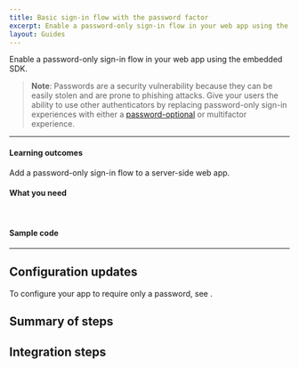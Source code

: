 ```yaml
---
title: Basic sign-in flow with the password factor
excerpt: Enable a password-only sign-in flow in your web app using the embedded SDK
layout: Guides
---
```


<ApiLifecycle access="ie" />

Enable a password-only sign-in flow in your web app using the embedded SDK.

<StackSnippet snippet="pwdoptionalusecase" />

> **Note**: Passwords are a security vulnerability because they can be easily stolen and are prone to phishing attacks. Give your users the ability to use other authenticators by replacing password-only sign-in experiences with either a [password-optional](https://developer.okta.com/docs/guides/pwd-optional-overview) or multifactor experience.

---

#### Learning outcomes

Add a password-only sign-in flow to a server-side web app.

#### What you need

<StackSnippet snippet="whatyouneed" />
<br />

#### Sample code

<StackSnippet snippet="samplecode" />

---

## Configuration updates

To configure your app to require only a password, see <StackSnippet snippet="configureyourapp" inline />.

## Summary of steps

<StackSnippet snippet="summaryofsteps" />

## Integration steps

<StackSnippet snippet="integrationsteps" />

<StackSnippet snippet="getuserprofile" />
